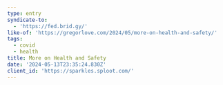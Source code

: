 ```yaml
---
type: entry
syndicate-to:
  - 'https://fed.brid.gy/'
like-of: 'https://gregorlove.com/2024/05/more-on-health-and-safety/'
tags:
  - covid
  - health
title: More on Health and Safety
date: '2024-05-13T23:35:24.830Z'
client_id: 'https://sparkles.sploot.com/'
---
```


